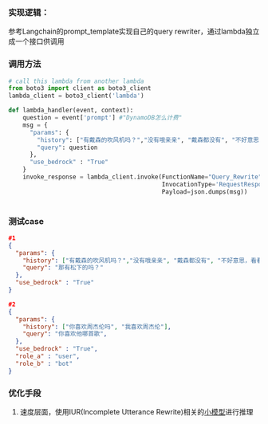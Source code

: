 ### 实现逻辑：

参考Langchain的prompt_template实现自己的query rewriter，通过lambda独立成一个接口供调用


### 调用方法

```python
# call this lambda from another lambda
from boto3 import client as boto3_client
lambda_client = boto3_client('lambda')

def lambda_handler(event, context):
  	question = event['prompt'] #"DynamoDB怎么计费"
    msg = {
      "params": {
        "history": ["有戴森的吹风机吗？","没有哦亲亲", "戴森都没有", "不好意思，看看其他品牌呢"],
        "query": question
      },
      "use_bedrock" : "True"
    }
    invoke_response = lambda_client.invoke(FunctionName="Query_Rewrite",
                                           InvocationType='RequestResponse',
                                           Payload=json.dumps(msg))
    
```


### 测试case

```json
#1
{
  "params": {
    "history": ["有戴森的吹风机吗？","没有哦亲亲", "戴森都没有", "不好意思，看看其他品牌呢"],
    "query": "那有松下的吗？"  
  },
  "use_bedrock" : "True"
}

#2
{
  "params": {
    "history": ["你喜欢周杰伦吗", "我喜欢周杰伦"],
    "query": "你喜欢他哪首歌",
  },
  "use_bedrock" : "True",
  "role_a" : "user",
  "role_b" : "bot"
}
```


### 优化手段

1. 速度层面，使用IUR(Incomplete Utterance Rewrite)相关的[小模型](https://huggingface.co/csdc-atl/dialogue-rewriter)进行推理